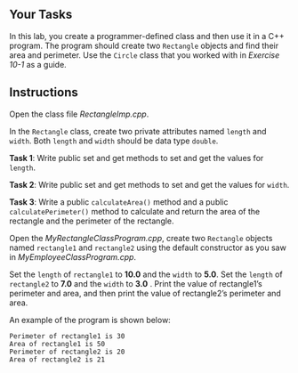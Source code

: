 ## Your Tasks

In this lab, you create a programmer-defined class and then use it in a C++ program. The program should create two `Rectangle` objects and find their area and perimeter. Use the `Circle` class that you worked with in _Exercise 10-1_ as a guide.

## Instructions

Open the class file _RectangleImp.cpp_.

In the `Rectangle` class, create two private attributes named `length` and `width`. Both `length` and `width` should be data type `double`.

**Task 1**: Write public set and get methods to set and get the values for `length`.

**Task 2**: Write public set and get methods to set and get the values for `width`.

**Task 3**: Write a public `calculateArea()` method and a public `calculatePerimeter()` method to calculate and return the area of the rectangle and the perimeter of the rectangle.

Open the _MyRectangleClassProgram.cpp_, create two `Rectangle` objects named `rectangle1` and `rectangle2` using the default constructor as you saw in _MyEmployeeClassProgram.cpp_.

Set the `length` of `rectangle1` to **10.0** and the `width` to **5.0**. Set the `length` of `rectangle2` to **7.0** and the `width` to **3.0**
. Print the value of rectangle1’s perimeter and area, and then print the value of rectangle2’s perimeter and area.

An example of the program is shown below:

```
Perimeter of rectangle1 is 30
Area of rectangle1 is 50
Perimeter of rectangle2 is 20
Area of rectangle2 is 21
```